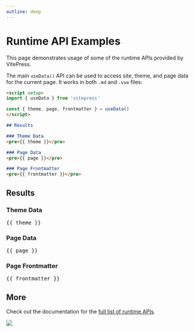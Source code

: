 ```yaml
---
outline: deep
---
```


# Runtime API Examples

This page demonstrates usage of some of the runtime APIs provided by VitePress.

The main `useData()` API can be used to access site, theme, and page data for the current page. It works in both `.md` and `.vue` files:

```md
<script setup>
import { useData } from 'vitepress'

const { theme, page, frontmatter } = useData()
</script>

## Results

### Theme Data
<pre>{{ theme }}</pre>

### Page Data
<pre>{{ page }}</pre>

### Page Frontmatter
<pre>{{ frontmatter }}</pre>
```

<script setup>
import { useData } from 'vitepress'

const { site, theme, page, frontmatter } = useData()
</script>

## Results

### Theme Data
<pre>{{ theme }}</pre>

### Page Data
<pre>{{ page }}</pre>

### Page Frontmatter
<pre>{{ frontmatter }}</pre>

## More

Check out the documentation for the [full list of runtime APIs](https://vitepress.dev/reference/runtime-api#usedata).

![](https://image.newarea.site/2024-05-22-22-55-38.png)
